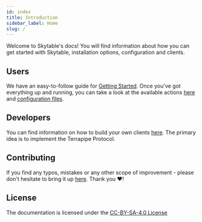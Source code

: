 ```yaml
---
id: index
title: Introduction
sidebar_label: Home
slug: /
---
```

Welcome to Skytable's docs! You will find information about how you can get started with Skytable, installation options, configuration and clients.

## Users

We have an easy-to-follow guide for [Getting Started](getting-started). Once you've got everything up and running, you can take a look at the available actions [here](actions-overview) and [configuration files](config-files).

## Developers	

You can find information on how to build your own clients [here](Protocol/terrapipe). The primary idea is to implement the Terrapipe Protocol.

## Contributing

If you find any typos, mistakes or any other scope of improvement - please don't hesitate to bring it up [here](https://github.com/skytable/docs/issues). Thank you ❤️!

## License

The documentation is licensed under the [CC-BY-SA-4.0 License](https://github.com/skytable/docs/tree/master/LICENSE)